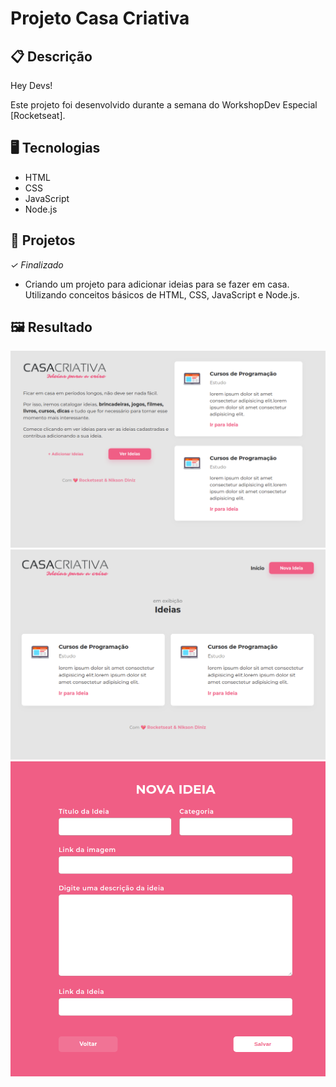 # Projeto Casa Criativa

## 📋 Descrição
Hey Devs!

Este projeto foi desenvolvido durante a semana do WorkshopDev Especial [Rocketseat].


## 🖥️ Tecnologias
- HTML
- CSS
- JavaScript
- Node.js

## 🎨 Projetos
*✓ Finalizado*

- Criando um projeto para adicionar ideias para se fazer em casa.  Utilizando conceitos básicos de HTML, CSS, JavaScript e Node.js.

## 🖼️ Resultado
![](https://github.com/NiksonDiniz/Porjeto-Casa-Criativa/blob/master/img/home.png) ![](https://github.com/NiksonDiniz/Porjeto-Casa-Criativa/blob/master/img/pag_ideias.png) ![](https://github.com/NiksonDiniz/Porjeto-Casa-Criativa/blob/master/img/form_incluir_ideia.png)
